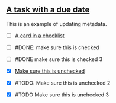 ## [A task with a due date](#DONE:0)
<card>

This is an example of updating metadata.

<!-- 
due in 2 days.
one:two
-->
</card>


- [ ] [A card in a checklist](#DONE:)
  <!-- completed:2021-06-25T13:48:31.514Z -->

- [ ] #DONE: make sure this is checked
  <!-- completed:2021-06-25T13:48:31.514Z -->

- [ ] #DONE make sure this is checked 3
  <!-- completed:2021-06-25T13:48:31.514Z -->

- [x] [Make sure this is unchecked](#TODO:)
- [x] #TODO: Make sure this is unchecked 2
- [x] #TODO Make sure this is unchecked 3
